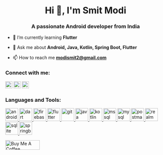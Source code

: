 <h1 align="center">Hi 👋, I'm Smit Modi</h1>
<h3 align="center">A passionate Android developer from India</h3>

- 🌱 I’m currently learning **Flutter**

- 💬 Ask me about **Android, Java, Kotlin, Spring Boot, Flutter**

- 📫 How to reach me **modismit2@gmail.com**



### Connect with me:

<a href="https://twitter.com/modi_smit2" target="blank"><img src="https://cdn.jsdelivr.net/npm/simple-icons@3.0.1/icons/twitter.svg" alt="modi_smit2" height="22" width="22" /></a>
<a href="https://linkedin.com/in/smit-modi-0493484b/" target="blank"><img src="https://cdn.jsdelivr.net/npm/simple-icons@3.0.1/icons/linkedin.svg" alt="smit-modi-0493484b" height="22" width="22" /></a>
<a href="https://www.facebook.com/SmitModi1991" target="blank"><img src="https://cdn.jsdelivr.net/npm/simple-icons@3.0.1/icons/facebook.svg" alt="SmitModi1991" height="22" width="22" /></a>

</p>



<h3 align="left">Languages and Tools:</h3>
<p align="left"> <a href="https://developer.android.com" target="_blank" rel="noreferrer"> <img src="https://user-images.githubusercontent.com/29421473/212733260-c1541364-6b35-4f4e-a142-67d6cb65c1f4.svg" alt="android" width="40" height="40"/> </a> <a href="https://dart.dev" target="_blank" rel="noreferrer"> <img src="https://www.vectorlogo.zone/logos/dartlang/dartlang-icon.svg" alt="dart" width="40" height="40"/> </a> <a href="https://firebase.google.com/" target="_blank" rel="noreferrer"> <img src="https://www.vectorlogo.zone/logos/firebase/firebase-icon.svg" alt="firebase" width="40" height="40"/> </a> <a href="https://flutter.dev" target="_blank" rel="noreferrer"> <img src="https://www.vectorlogo.zone/logos/flutterio/flutterio-icon.svg" alt="flutter" width="40" height="40"/> </a> <a href="https://git-scm.com/" target="_blank" rel="noreferrer"> <img src="https://www.vectorlogo.zone/logos/git-scm/git-scm-icon.svg" alt="git" width="40" height="40"/> </a> <a href="https://www.java.com" target="_blank" rel="noreferrer"> <img src="https://user-images.githubusercontent.com/29421473/212733746-3a29a54a-6383-4b64-b487-e8d53bbb0356.svg" alt="java" width="40" height="40"/> </a> <a href="https://kotlinlang.org" target="_blank" rel="noreferrer"> <img src="https://www.vectorlogo.zone/logos/kotlinlang/kotlinlang-icon.svg" alt="kotlin" width="40" height="40"/> </a> <a href="https://www.microsoft.com/en-us/sql-server" target="_blank" rel="noreferrer"> <img src="https://www.svgrepo.com/show/303229/microsoft-sql-server-logo.svg" alt="mssql" width="40" height="40"/> </a> <a href="https://www.mysql.com/" target="_blank" rel="noreferrer"> <img src="https://user-images.githubusercontent.com/29421473/212734359-942b7a10-7bde-4d10-a36c-bd7af00a5a76.svg" alt="mysql" width="40" height="40"/> </a> <a href="https://postman.com" target="_blank" rel="noreferrer"> <img src="https://www.vectorlogo.zone/logos/getpostman/getpostman-icon.svg" alt="postman" width="40" height="40"/> </a> <a href="https://realm.io/" target="_blank" rel="noreferrer"> <img src="https://user-images.githubusercontent.com/29421473/212735202-3aa75a99-9368-47e2-a82b-7bb64e437bc4.svg" alt="realm" width="40" height="40"/> </a> <a href="https://www.sqlite.org/" target="_blank" rel="noreferrer"> <img src="https://user-images.githubusercontent.com/29421473/212735199-6fca21c1-d06c-42e0-9e9c-b1f079674406.svg" alt="sqlite" width="40" height="40"/> </a> <a href="https://spring.io/" target="_blank" rel="noreferrer"> <img src="https://user-images.githubusercontent.com/29421473/212736087-aeeb402d-521b-4137-8696-eb47a5ae3a34.svg" alt="springboot" width="40" height="40"/> </a> </p>



<a href="https://www.buymeacoffee.com/smitmodi" target="_blank"><img src="https://cdn.buymeacoffee.com/buttons/v2/default-yellow.png" alt="Buy Me A Coffee" style="height: 30px !important;width: 108px !important;" ></a>


